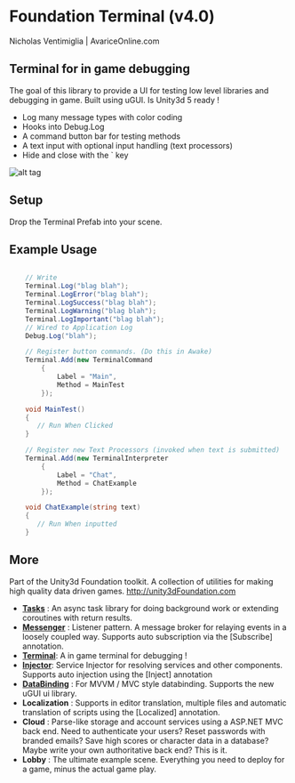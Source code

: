 # Foundation Terminal (v4.0)

Nicholas Ventimiglia | AvariceOnline.com

## Terminal for in game debugging

The goal of this library to provide a UI for testing low level libraries and debugging in game. Built using uGUI. Is Unity3d 5 ready !

 - Log many message types with color coding
 - Hooks into Debug.Log
 - A command button bar for testing methods
 - A text input with optional input handling (text processors)
 - Hide and close with the ` key

![alt tag](https://github.com/NVentimiglia/Unity3d-uGUI-Terminal/blob/master/Terminal.gif)

## Setup

Drop the Terminal Prefab into your scene.

## Example Usage

```c#

	// Write
	Terminal.Log("blag blah");
	Terminal.LogError("blag blah");
	Terminal.LogSuccess("blag blah");
	Terminal.LogWarning("blag blah");
	Terminal.LogImportant("blag blah");
	// Wired to Application Log
	Debug.Log("blah");

	// Register button commands. (Do this in Awake)
	Terminal.Add(new TerminalCommand
		{
			Label = "Main",
			Method = MainTest
		});

	void MainTest()
	{
	   // Run When Clicked
	}

	// Register new Text Processors (invoked when text is submitted)
	Terminal.Add(new TerminalInterpreter
		{
			Label = "Chat",
			Method = ChatExample
		});

	void ChatExample(string text)
	{
	   // Run When inputted
	}
```

## More

Part of the Unity3d Foundation toolkit. A collection of utilities for making high quality data driven games. http://unity3dFoundation.com

- [**Tasks**](https://github.com/NVentimiglia/Unity3d-Async-Task) : An async task library for doing background work or extending coroutines with return results.
- [**Messenger**](https://github.com/NVentimiglia/Unity3d-Event-Messenger) : Listener pattern. A message broker for relaying events in a loosely coupled way. Supports auto subscription via the [Subscribe] annotation.
- [**Terminal**](https://github.com/NVentimiglia/Unity3d-uGUI-Terminal): A in game terminal for debugging !
- [**Injector**](https://github.com/NVentimiglia/Unity3d-Service-Injector): Service Injector for resolving services and other components. Supports auto injection using the [Inject] annotation
- [**DataBinding**](https://github.com/NVentimiglia/Unity3d-Databinding-Mvvm-Mvc) : For MVVM / MVC style databinding. Supports the new uGUI ui library.
- **Localization** : Supports in editor translation, multiple files and automatic translation of scripts using the [Localized] annotation.
- **Cloud** : Parse-like storage and account services using a ASP.NET MVC back end. Need to authenticate your users? Reset passwords with branded emails? Save high scores or character data in a database? Maybe write your own authoritative back end? This is it.
- **Lobby** : The ultimate example scene. Everything you need to deploy for a game, minus the actual game play.
